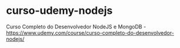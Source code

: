 # curso-udemy-nodejs
Curso Completo do Desenvolvedor NodeJS e MongoDB - https://www.udemy.com/course/curso-completo-do-desenvolvedor-nodejs/
